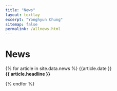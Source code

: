 ```yaml
---
title: "News"
layout: textlay
excerpt: "Yonghyun Chung"
sitemap: false
permalink: /allnews.html
---
```


# News

{% for article in site.data.news %}
{{article.date }} <br>
<strong>{{ article.headline }} </strong>

{% endfor %}

